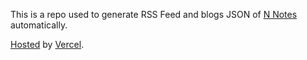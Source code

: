 This is a repo used to generate RSS Feed and blogs JSON of [N Notes](n-notes.tkzt.cn) automatically.

[Hosted](https://n-notes-crawling.tkzt.cn/) by [Vercel](https://vercel.com/).

